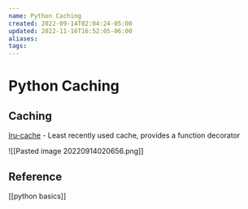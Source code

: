 ```yaml
---
name: Python Caching
created: 2022-09-14T02:04:24-05:00
updated: 2022-11-16T16:52:05-06:00
aliases: 
tags: 
---
```

# Python Caching

## Caching
[lru-cache](https://realpython.com/lru-cache-python/) - Least recently used cache, provides a function decorator

![[Pasted image 20220914020656.png]]

## Reference
[[python basics]]